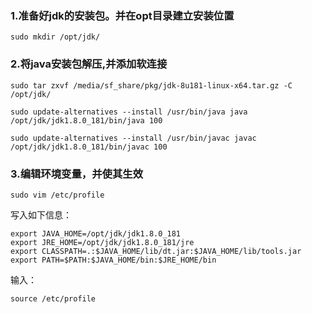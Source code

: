 

### 1.准备好jdk的安装包。并在opt目录建立安装位置

```
sudo mkdir /opt/jdk/
```

### 2.将java安装包解压,并添加软连接

```
sudo tar zxvf /media/sf_share/pkg/jdk-8u181-linux-x64.tar.gz -C /opt/jdk/

sudo update-alternatives --install /usr/bin/java java /opt/jdk/jdk1.8.0_181/bin/java 100

sudo update-alternatives --install /usr/bin/javac javac /opt/jdk/jdk1.8.0_181/bin/javac 100
```



### 3.编辑环境变量，并使其生效

```
sudo vim /etc/profile
```

写入如下信息：

```
export JAVA_HOME=/opt/jdk/jdk1.8.0_181
export JRE_HOME=/opt/jdk/jdk1.8.0_181/jre
export CLASSPATH=.:$JAVA_HOME/lib/dt.jar:$JAVA_HOME/lib/tools.jar
export PATH=$PATH:$JAVA_HOME/bin:$JRE_HOME/bin
```

输入：

```
source /etc/profile
```



